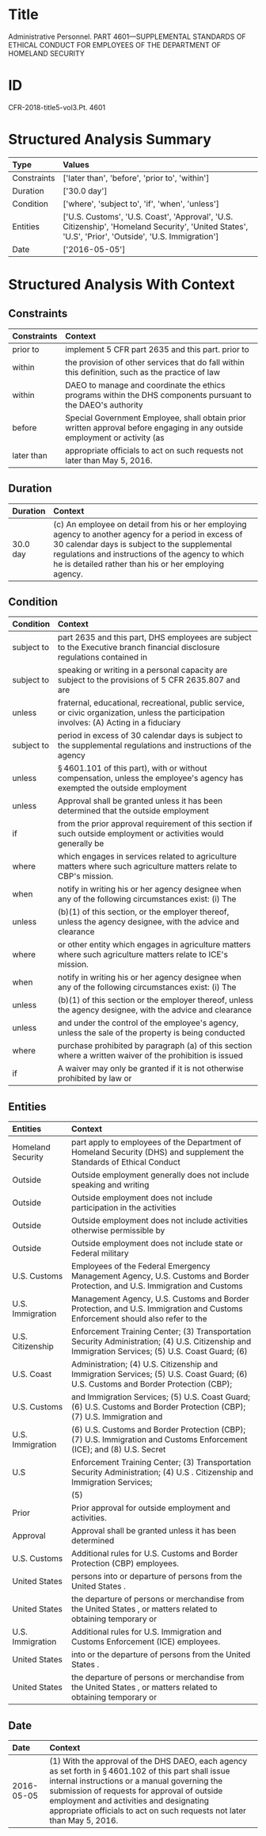 # Title

 Administrative Personnel. PART 4601—SUPPLEMENTAL STANDARDS OF ETHICAL CONDUCT FOR EMPLOYEES OF THE DEPARTMENT OF HOMELAND SECURITY


# ID

 CFR-2018-title5-vol3.Pt. 4601


# Structured Analysis Summary

| Type        | Values                                                                                                                                              |
|:------------|:----------------------------------------------------------------------------------------------------------------------------------------------------|
| Constraints | ['later than', 'before', 'prior to', 'within']                                                                                                      |
| Duration    | ['30.0 day']                                                                                                                                        |
| Condition   | ['where', 'subject to', 'if', 'when', 'unless']                                                                                                     |
| Entities    | ['U.S. Customs', 'U.S. Coast', 'Approval', 'U.S. Citizenship', 'Homeland Security', 'United States', 'U.S', 'Prior', 'Outside', 'U.S. Immigration'] |
| Date        | ['2016-05-05']                                                                                                                                      |


# Structured Analysis With Context

 


## Constraints

| Constraints   | Context                                                                                                                    |
|:--------------|:---------------------------------------------------------------------------------------------------------------------------|
| prior to      | implement 5 CFR part 2635 and this part. prior to                                                                          |
| within        | the provision of other services that do fall within this definition, such as the practice of law                           |
| within        | DAEO to manage and coordinate the ethics programs within the DHS components pursuant to the DAEO's authority               |
| before        | Special Government Employee, shall obtain prior written approval before engaging in any outside employment or activity (as |
| later than    | appropriate officials to act on such requests not later than  May 5, 2016.                                                 |


## Duration

| Duration   | Context                                                                                                                                                                                                                                                            |
|:-----------|:-------------------------------------------------------------------------------------------------------------------------------------------------------------------------------------------------------------------------------------------------------------------|
| 30.0 day   | (c) An employee on detail from his or her employing agency to another agency for a period in excess of 30 calendar days is subject to the supplemental regulations and instructions of the agency to which he is detailed rather than his or her employing agency. |


## Condition

| Condition   | Context                                                                                                                                   |
|:------------|:------------------------------------------------------------------------------------------------------------------------------------------|
| subject to  | part 2635 and this part, DHS employees are subject to the Executive branch financial disclosure regulations contained in                  |
| subject to  | speaking or writing in a personal capacity are subject to the provisions of 5 CFR 2635.807 and are                                        |
| unless      | fraternal, educational, recreational, public service, or civic organization, unless the participation involves: (A) Acting in a fiduciary |
| subject to  | period in excess of 30 calendar days is subject to the supplemental regulations and instructions of the agency                            |
| unless      | &#167;&#8201;4601.101 of this part), with or without compensation, unless the employee's agency has exempted the outside employment       |
| unless      | Approval shall be granted  unless it has been determined that the outside employment                                                      |
| if          | from the prior approval requirement of this section if such outside employment or activities would generally be                           |
| where       | which engages in services related to agriculture matters where  such agriculture matters relate to CBP's mission.                         |
| when        | notify in writing his or her agency designee when any of the following circumstances exist: (i) The                                       |
| unless      | (b)(1) of this section, or the employer thereof, unless the agency designee, with the advice and clearance                                |
| where       | or other entity which engages in agriculture matters where  such agriculture matters relate to ICE's mission.                             |
| when        | notify in writing his or her agency designee when any of the following circumstances exist: (i) The                                       |
| unless      | (b)(1) of this section or the employer thereof, unless the agency designee, with the advice and clearance                                 |
| unless      | and under the control of the employee's agency, unless the sale of the property is being conducted                                        |
| where       | purchase prohibited by paragraph (a) of this section where a written waiver of the prohibition is issued                                  |
| if          | A waiver may only be granted  if it is not otherwise prohibited by law or                                                                 |


## Entities

| Entities          | Context                                                                                                                                           |
|:------------------|:--------------------------------------------------------------------------------------------------------------------------------------------------|
| Homeland Security | part apply to employees of the Department of Homeland Security (DHS) and supplement the Standards of Ethical Conduct                              |
| Outside           | Outside employment generally does not include speaking and writing                                                                                |
| Outside           | Outside employment does not include participation in the activities                                                                               |
| Outside           | Outside employment does not include activities otherwise permissible by                                                                           |
| Outside           | Outside employment does not include state or Federal military                                                                                     |
| U.S. Customs      | Employees of the Federal Emergency Management Agency,  U.S. Customs and Border Protection, and U.S. Immigration and Customs                       |
| U.S. Immigration  | Management Agency, U.S. Customs and Border Protection, and U.S. Immigration and Customs Enforcement should also refer to the                      |
| U.S. Citizenship  | Enforcement Training Center; (3) Transportation Security Administration; (4) U.S. Citizenship and Immigration Services; (5) U.S. Coast Guard; (6) |
| U.S. Coast        | Administration; (4) U.S. Citizenship and Immigration Services; (5) U.S. Coast Guard; (6) U.S. Customs and Border Protection (CBP);                |
| U.S. Customs      | and Immigration Services; (5) U.S. Coast Guard; (6) U.S. Customs and Border Protection (CBP); (7) U.S. Immigration and                            |
| U.S. Immigration  | (6) U.S. Customs and Border Protection (CBP); (7) U.S. Immigration and Customs Enforcement (ICE); and (8) U.S. Secret                             |
| U.S               | Enforcement Training Center; (3) Transportation Security Administration; (4) U.S . Citizenship and Immigration Services;                          |
|                   |           (5)                                                                                                                                     |
| Prior             | Prior  approval for outside employment and activities.                                                                                            |
| Approval          | Approval shall be granted unless it has been determined                                                                                           |
| U.S. Customs      | Additional rules for  U.S. Customs  and Border Protection (CBP) employees.                                                                        |
| United States     | persons into or departure of persons from the United States .                                                                                     |
| United States     | the departure of persons or merchandise from the United States , or matters related to obtaining temporary or                                     |
| U.S. Immigration  | Additional rules for  U.S. Immigration  and Customs Enforcement (ICE) employees.                                                                  |
| United States     | into or the departure of persons from the United States .                                                                                         |
| United States     | the departure of persons or merchandise from the United States , or matters related to obtaining temporary or                                     |


## Date

| Date       | Context                                                                                                                                                                                                                                                                                                                              |
|:-----------|:-------------------------------------------------------------------------------------------------------------------------------------------------------------------------------------------------------------------------------------------------------------------------------------------------------------------------------------|
| 2016-05-05 | (1) With the approval of the DHS DAEO, each agency as set forth in &#167;&#8201;4601.102 of this part shall issue internal instructions or a manual governing the submission of requests for approval of outside employment and activities and designating appropriate officials to act on such requests not later than May 5, 2016. |


